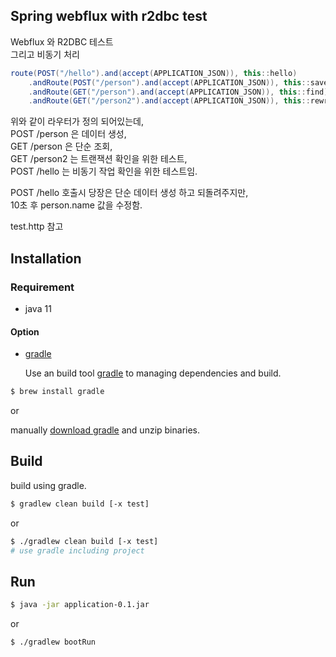 ## Spring webflux with r2dbc test
Webflux 와 R2DBC 테스트    
그리고 비동기 처리 

```java
route(POST("/hello").and(accept(APPLICATION_JSON)), this::hello)
    .andRoute(POST("/person").and(accept(APPLICATION_JSON)), this::save)
    .andRoute(GET("/person").and(accept(APPLICATION_JSON)), this::find)
    .andRoute(GET("/person2").and(accept(APPLICATION_JSON)), this::rewrite);
```
위와 같이 라우터가 정의 되어있는데,    
POST /person 은 데이터 생성,    
GET /person 은 단순 조회,   
GET /person2 는 트랜잭션 확인을 위한 테스트,    
POST /hello 는 비동기 작업 확인을 위한 테스트임.

POST /hello 호출시 당장은 단순 데이터 생성 하고 되돌려주지만,    
10초 후 person.name 값을 수정함.

test.http 참고


## Installation
### Requirement
* java 11
#### Option
* [gradle](https://gradle.org/install/)

  Use an build tool [gradle](https://gradle.org/install/) to managing dependencies and build.

```bash
$ brew install gradle
```    
or

manually [download gradle](https://gradle.org/releases/) and unzip binaries.

## Build

build using gradle.
```bash
$ gradlew clean build [-x test] 
```
or

```bash
$ ./gradlew clean build [-x test]
# use gradle including project
```

## Run

```bash
$ java -jar application-0.1.jar
```
or
```
$ ./gradlew bootRun
```
